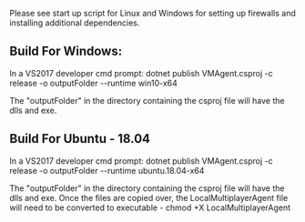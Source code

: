 Please see start up script for Linux and Windows for setting up firewalls and installing additional dependencies.

## Build For Windows:

In a VS2017 developer cmd prompt:
dotnet publish VMAgent.csproj -c release -o outputFolder --runtime win10-x64

The "outputFolder" in the directory containing the csproj file will have the dlls and exe.

## Build For Ubuntu - 18.04

In a VS2017 developer cmd prompt:
dotnet publish VMAgent.csproj -c release -o outputFolder --runtime ubuntu.18.04-x64

The "outputFolder" in the directory containing the csproj file will have the dlls and exe.
Once the files are copied over, the LocalMultiplayerAgent file will need to be converted to executable - chmod +X LocalMultiplayerAgent
